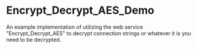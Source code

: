 # Encrypt_Decrypt_AES_Demo
An example implementation of utilizing the web service "Encrypt_Decrypt_AES" to decrypt connection strings or whatever it is you need to be decrypted.

